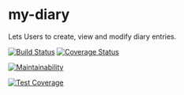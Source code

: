 # my-diary
Lets Users to create, view and modify diary entries.

[![Build Status](https://travis-ci.org/obulaworld/my-diary.svg?branch=staging)](https://travis-ci.org/obulaworld/my-diary)
[![Coverage Status](https://coveralls.io/repos/github/obulaworld/my-diary/badge.svg?branch=staging)](https://coveralls.io/github/obulaworld/my-diary?branch=staging)

[![Maintainability](https://api.codeclimate.com/v1/badges/a99a88d28ad37a79dbf6/maintainability)](https://codeclimate.com/github/codeclimate/codeclimate/maintainability)

[![Test Coverage](https://api.codeclimate.com/v1/badges/a99a88d28ad37a79dbf6/test_coverage)](https://codeclimate.com/github/codeclimate/codeclimate/test_coverage)

